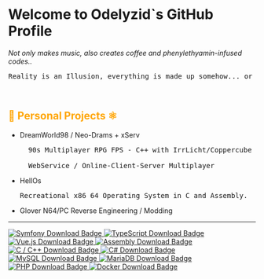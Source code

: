 <h1>Welcome to Odelyzid`s GitHub Profile</h1>
<p1><i>Not only makes music, also creates coffee and phenylethyamin-infused codes..</i></p1>

<pre>Reality is an Illusion, everything is made up somehow... or at least scripted 😏</pre>
<br>
<h2 style="color: orange;">🔬 Personal Projects ⚛️</h2>
<ul>
<li>DreamWorld98 / Neo-Drams + xServ</li>
<pre>
  90s Multiplayer RPG FPS - C++ with IrrLicht/Coppercube <br>
  WebService / Online-Client-Server Multiplayer
</pre>
<li>HellOs</li>
<pre>Recreational x86_64 Operating System in C and Assembly.</pre>
<li>Glover N64/PC Reverse Engineering / Modding</li>
</ul>

<hr>
<a href="https://symfony.com/download">
    <img src="https://img.shields.io/badge/Symfony-black?style=for-the-badge&logo=symfony&logoColor=white" alt="Symfony Download Badge">
</a>
<a href="https://www.typescriptlang.org/download">
    <img src="https://img.shields.io/badge/TypeScript-3178C6?style=for-the-badge&logo=typescript&logoColor=white" alt="TypeScript Download Badge">
</a>
<a href="https://vuejs.org/">
    <img src="https://img.shields.io/badge/Vue.js-4FC08D?style=for-the-badge&logo=vue.js&logoColor=white" alt="Vue.js Download Badge">
</a>
<a href="https://webassembly.org/getting-started/developers-guide/">
    <img src="https://img.shields.io/badge/Assembly-gray?style=for-the-badge&logo=webassembly&logoColor=white" alt="Assembly Download Badge">
</a>
<a href="https://www.gnu.org/software/gcc/">
    <img src="https://img.shields.io/badge/C%20/%20C++-00599C?style=for-the-badge&logo=c&logoColor=white" alt="C / C++ Download Badge">
</a>
<a href="https://dotnet.microsoft.com/download">
    <img src="https://img.shields.io/badge/C%23-239120?style=for-the-badge&logo=csharp&logoColor=white" alt="C# Download Badge">
</a>
<a href="https://dev.mysql.com/downloads/">
    <img src="https://img.shields.io/badge/MySQL-4479A1?style=for-the-badge&logo=mysql&logoColor=white" alt="MySQL Download Badge">
</a>
<a href="https://mariadb.org/download/">
    <img src="https://img.shields.io/badge/MariaDB-003545?style=for-the-badge&logo=mariadb&logoColor=white" alt="MariaDB Download Badge">
</a>
<a href="https://www.php.net/downloads">
    <img src="https://img.shields.io/badge/PHP-777BB4?style=for-the-badge&logo=php&logoColor=white" alt="PHP Download Badge">
</a>
<a href="https://www.docker.com/get-started">
    <img src="https://img.shields.io/badge/Docker-2496ED?style=for-the-badge&logo=docker&logoColor=white" alt="Docker Download Badge">
</a>
